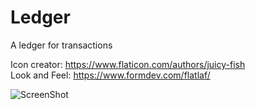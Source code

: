 # Ledger
A ledger for transactions

Icon creator: https://www.flaticon.com/authors/juicy-fish<br>
Look and Feel: https://www.formdev.com/flatlaf/

![ScreenShot](https://raw.github.com/Housy5/Ledger/main/LedgerExample.png)
